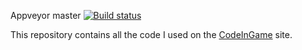 Appveyor master [![Build status](https://ci.appveyor.com/api/projects/status/4auyd2lk935c4jfl/branch/master?svg=true)](https://ci.appveyor.com/project/Xav83/codeingame/branch/master)

This repository contains all the code I used on the [CodeInGame](https://www.codingame.com/profile/2c25de3b333feac5025958b9ee809aa74240581) site.
